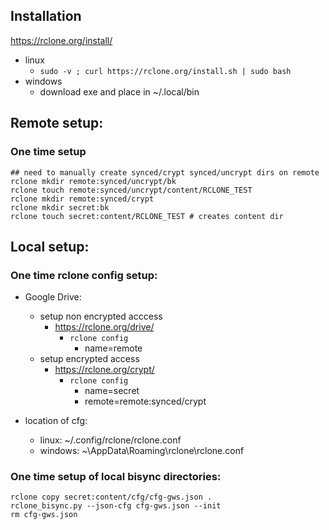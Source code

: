 ## Installation
https://rclone.org/install/
- linux
    - `sudo -v ; curl https://rclone.org/install.sh | sudo bash`
- windows
    - download exe and place in ~/.local/bin

## Remote setup:
### One time setup
```
## need to manually create synced/crypt synced/uncrypt dirs on remote
rclone mkdir remote:synced/uncrypt/bk
rclone touch remote:synced/uncrypt/content/RCLONE_TEST
rclone mkdir remote:synced/crypt
rclone mkdir secret:bk
rclone touch secret:content/RCLONE_TEST # creates content dir
```

## Local setup:
### One time rclone config setup:
- Google Drive:
    - setup non encrypted acccess
        - https://rclone.org/drive/
            - `rclone config`
                - name=remote
    - setup encrypted access
        - https://rclone.org/crypt/
            - `rclone config`
                - name=secret
                - remote=remote:synced/crypt

- location of cfg:
    - linux: ~/.config/rclone/rclone.conf
    - windows: ~\AppData\Roaming\rclone\rclone.conf

### One time setup of local bisync directories:
```
rclone copy secret:content/cfg/cfg-gws.json .
rclone_bisync.py --json-cfg cfg-gws.json --init
rm cfg-gws.json
```
